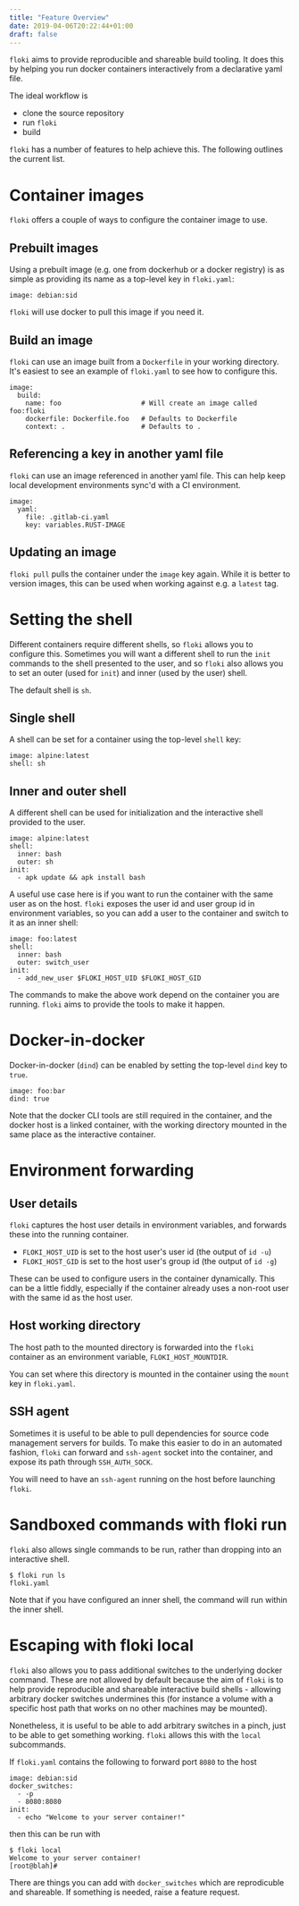```yaml
---
title: "Feature Overview"
date: 2019-04-06T20:22:44+01:00
draft: false
---
```


`floki` aims to provide reproducible and shareable build tooling. It does this by helping you run docker containers interactively from a declarative yaml file.

The ideal workflow is

- clone the source repository
- run `floki`
- build

`floki` has a number of features to help achieve this. The following outlines the current list.

# Container images

`floki` offers a couple of ways to configure the container image to use.

## Prebuilt images

Using a prebuilt image (e.g. one from dockerhub or a docker registry) is as simple as providing its name as a top-level key in `floki.yaml`:

```
image: debian:sid
```

`floki` will use docker to pull this image if you need it.

## Build an image

`floki` can use an image built from a `Dockerfile` in your working directory. It's easiest to see an example of `floki.yaml` to see how to configure this.

```
image:
  build:
    name: foo                    # Will create an image called foo:floki
    dockerfile: Dockerfile.foo   # Defaults to Dockerfile
    context: .                   # Defaults to .
```

## Referencing a key in another yaml file
`floki` can use an image referenced in another yaml file. This can help keep local development environments sync'd with a CI environment.

```
image:
  yaml:
    file: .gitlab-ci.yaml
    key: variables.RUST-IMAGE
```

## Updating an image

`floki pull` pulls the container under the `image` key again. While it is better to version images, this can be used when working against e.g. a `latest` tag.

# Setting the shell

Different containers require different shells, so `floki` allows you to configure this. Sometimes you will want a different shell to run the `init` commands to the shell presented to the user, and so `floki` also allows you to set an outer (used for `init`) and inner (used by the user) shell.

The default shell is `sh`.

## Single shell

A shell can be set for a container using the top-level `shell` key:

```
image: alpine:latest
shell: sh
```

## Inner and outer shell

A different shell can be used for initialization and the interactive shell provided to the user.

```
image: alpine:latest
shell:
  inner: bash
  outer: sh
init:
  - apk update && apk install bash
```

A useful use case here is if you want to run the container with the same user as on the host. `floki` exposes the user id and user group id in environment variables, so you can add a user to the container and switch to it as an inner shell:

```
image: foo:latest
shell:
  inner: bash
  outer: switch_user
init:
  - add_new_user $FLOKI_HOST_UID $FLOKI_HOST_GID
```

The commands to make the above work depend on the container you are running. `floki` aims to provide the tools to make it happen.

# Docker-in-docker

Docker-in-docker (`dind`) can be enabled by setting the top-level `dind` key to `true`.

```
image: foo:bar
dind: true
```

Note that the docker CLI tools are still required in the container, and the docker host is a linked container, with the working directory mounted in the same place as the interactive container.

# Environment forwarding

## User details

`floki` captures the host user details in environment variables, and forwards these into the running container.

* `FLOKI_HOST_UID` is set to the host user's user id (the output of `id -u`)
* `FLOKI_HOST_GID` is set to the host user's group id (the output of `id -g`)

These can be used to configure users in the container dynamically. This can be a little fiddly, especially if the container already uses a non-root user with the same id as the host user.

## Host working directory

The host path to the mounted directory is forwarded into the `floki` container as an environment variable, `FLOKI_HOST_MOUNTDIR`.

You can set where this directory is mounted in the container using the `mount` key in `floki.yaml`.

## SSH agent

Sometimes it is useful to be able to pull dependencies for source code management servers for builds. To make this easier to do in an automated fashion, `floki` can forward and `ssh-agent` socket into the container, and expose its path through `SSH_AUTH_SOCK`.

You will need to have an `ssh-agent` running on the host before launching `floki`.

# Sandboxed commands with floki run

`floki` also allows single commands to be run, rather than dropping into an interactive shell.

```
$ floki run ls
floki.yaml
```

Note that if you have configured an inner shell, the command will run within the inner shell.


# Escaping with floki local

`floki` also allows you to pass additional switches to the underlying docker command. These are not allowed by default because the aim of `floki` is to help provide reproducible and shareable interactive build shells - allowing arbitrary docker switches undermines this (for instance a volume with a specific host path that works on no other machines may be mounted).

Nonetheless, it is useful to be able to add arbitrary switches in a pinch, just to be able to get something working. `floki` allows this with the `local` subcommands.

If `floki.yaml` contains the following to forward port `8080` to the host

```
image: debian:sid
docker_switches:
  - -p
  - 8080:8080
init:
  - echo "Welcome to your server container!"
```

then this can be run with

```
$ floki local
Welcome to your server container!
[root@blah]#
```

There are things you can add with `docker_switches` which are reprodicuble and shareable. If something is needed, raise a feature request.
